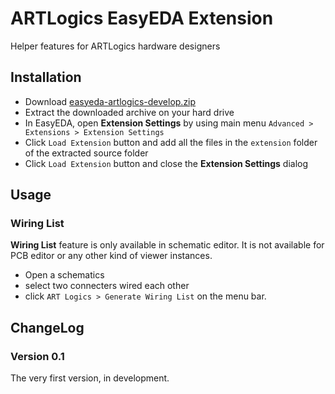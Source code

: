 # ARTLogics EasyEDA Extension

Helper features for ARTLogics hardware designers

## Installation

* Download [easyeda-artlogics-develop.zip](https://github.com/hotteshen/easyeda-artlogics/archive/refs/heads/develop.zip)
* Extract the downloaded archive on your hard drive
* In EasyEDA, open **Extension Settings** by using main menu `Advanced > Extensions > Extension Settings`
* Click `Load Extension` button and add all the files in the `extension` folder of the extracted source folder
* Click `Load Extension` button and close the **Extension Settings** dialog

## Usage

### Wiring List

**Wiring List** feature is only available in schematic editor. It is not available for PCB editor or any other kind of viewer instances.

* Open a schematics
* select two connecters wired each other
* click `ART Logics > Generate Wiring List` on the menu bar.


## ChangeLog

### Version 0.1

The very first version, in development.
